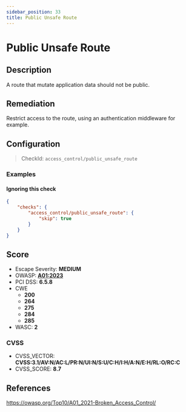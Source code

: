 ```yaml
---
sidebar_position: 33
title: Public Unsafe Route
---
```


# Public Unsafe Route

## Description

A route that mutate application data should not be public.

## Remediation

Restrict access to the route, using an authentication middleware for example.


## Configuration

> CheckId: `access_control/public_unsafe_route`


### Examples


#### Ignoring this check

```json
{
    "checks": {
        "access_control/public_unsafe_route": {
            "skip": true
        }
    }
}
```




## Score

- Escape Severity: **<span className="medium-severity">MEDIUM</span>**
- OWASP: **[A01:2023](https://github.com/OWASP/API-Security/blob/master/2023/en/src/0xa1-broken-object-level-authorization.md)**
- PCI DSS: **6.5.8**
- CWE
  - **200**
  - **264**
  - **275**
  - **284**
  - **285**
- WASC: **2**



### CVSS

- CVSS_VECTOR: **CVSS:3.1/AV:N/AC:L/PR:N/UI:N/S:U/C:H/I:H/A:N/E:H/RL:O/RC:C**
- CVSS_SCORE: **8.7**

## References

https://owasp.org/Top10/A01_2021-Broken_Access_Control/

